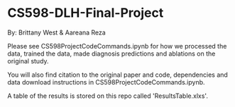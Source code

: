 # CS598-DLH-Final-Project
By: Brittany West & Aareana Reza

Please see CS598ProjectCodeCommands.ipynb for how we processed the data, trained the data, made diagnosis predictions and ablations on the original study.

You will also find citation to the original paper and code, dependencies and data download instructions in CS598ProjectCodeCommands.ipynb. 

A table of the results is stored on this repo called 'ResultsTable.xlxs'.
